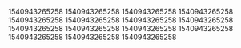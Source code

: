 1540943265258
1540943265258
1540943265258
1540943265258
1540943265258
1540943265258
1540943265258
1540943265258
1540943265258
1540943265258
1540943265258
1540943265258
1540943265258
1540943265258
1540943265258